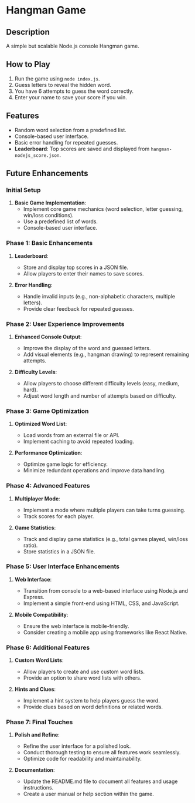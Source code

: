 # Hangman Game

## Description

A simple but scalable Node.js console Hangman game.

## How to Play

1. Run the game using `node index.js`.
2. Guess letters to reveal the hidden word.
3. You have 6 attempts to guess the word correctly.
4. Enter your name to save your score if you win.

## Features

- Random word selection from a predefined list.
- Console-based user interface.
- Basic error handling for repeated guesses.
- **Leaderboard**: Top scores are saved and displayed from `hangman-nodejs_score.json`.

## Future Enhancements

### Initial Setup

1. **Basic Game Implementation**:
   - Implement core game mechanics (word selection, letter guessing, win/loss conditions).
   - Use a predefined list of words.
   - Console-based user interface.

### Phase 1: Basic Enhancements

1. **Leaderboard**:
   - Store and display top scores in a JSON file.
   - Allow players to enter their names to save scores.

2. **Error Handling**:
   - Handle invalid inputs (e.g., non-alphabetic characters, multiple letters).
   - Provide clear feedback for repeated guesses.

### Phase 2: User Experience Improvements

1. **Enhanced Console Output**:
   - Improve the display of the word and guessed letters.
   - Add visual elements (e.g., hangman drawing) to represent remaining attempts.

2. **Difficulty Levels**:
   - Allow players to choose different difficulty levels (easy, medium, hard).
   - Adjust word length and number of attempts based on difficulty.

### Phase 3: Game Optimization

1. **Optimized Word List**:
   - Load words from an external file or API.
   - Implement caching to avoid repeated loading.

2. **Performance Optimization**:
   - Optimize game logic for efficiency.
   - Minimize redundant operations and improve data handling.

### Phase 4: Advanced Features

1. **Multiplayer Mode**:
   - Implement a mode where multiple players can take turns guessing.
   - Track scores for each player.

2. **Game Statistics**:
   - Track and display game statistics (e.g., total games played, win/loss ratio).
   - Store statistics in a JSON file.

### Phase 5: User Interface Enhancements

1. **Web Interface**:
    - Transition from console to a web-based interface using Node.js and Express.
    - Implement a simple front-end using HTML, CSS, and JavaScript.

2. **Mobile Compatibility**:
    - Ensure the web interface is mobile-friendly.
    - Consider creating a mobile app using frameworks like React Native.

### Phase 6: Additional Features

1. **Custom Word Lists**:
    - Allow players to create and use custom word lists.
    - Provide an option to share word lists with others.

2. **Hints and Clues**:
    - Implement a hint system to help players guess the word.
    - Provide clues based on word definitions or related words.

### Phase 7: Final Touches

1. **Polish and Refine**:
    - Refine the user interface for a polished look.
    - Conduct thorough testing to ensure all features work seamlessly.
    - Optimize code for readability and maintainability.

2. **Documentation**:
    - Update the README.md file to document all features and usage instructions.
    - Create a user manual or help section within the game.

<!-- MD047/single-trailing-newline -->
<!-- MD022/blanks-around-headings -->
<!-- MD029/ol-prefix -->